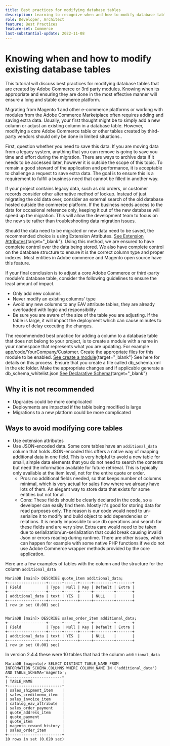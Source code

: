 ```yaml
---
title: Best practices for modifying database tables
description: Learning to recognize when and how to modify database tables, especially those that are not your own.
role: Developer, Architect
feature: Best Practices
feature-set: Commerce
last-substantial-update: 2022-11-08
---
```

# Knowing when and how to modify existing database tables 

This tutorial will discuss best practices for modifying database tables that are created by Adobe Commerce or 3rd party modules.  Knowing when its appropriate and ensuring they are done in the most effective manner will ensure a long and stable commerce platform.

Migrating from Magento 1 and other e-commerce platforms or working with modules from the Adobe Commerce Marketplace often requires adding and saving extra data. Usually, your first thought might be to simply add a new column or adjust an existing column in a database table.  However, modifying a core Adobe Commerce table or other tables created by third-party vendors should only be done in limited situations..

First, question whether you need to save this data.  If you are moving data from a legacy system, anything that you can remove is going to save you time and effort during the migration. There are ways to archive data if it needs to be accessed later, however it is outside the scope of this topic. To remain a good steward of the application and performance, it is acceptable to challenge a request to save extra data. The goal is to ensure this is a requirement to fulfill a business need that cannot be filled in another way.

If your project contains legacy data, such as old orders, or customer records consider other alternative method of lookup.  Instead of just migrating the old data over, consider an external search of the old database hosted outside the commerce platform. If the business needs access to the data for occasional reference only, keeping it out of the new database will speed up the migration. This will allow the development team to focus on the new site rather than troubleshooting data migration issues.

Should the data need to be migrated or new data need to be saved, the recommended choice is using Extension Attributes.  [See Extension Attributes](https://developer.adobe.com/commerce/php/development/components/add-attributes/){target="_blank"}.  Using this method, we are ensured to have complete control over the data being stored.  We also have complete control on the database structure to ensure it is the correct column type and proper indexes.  Most entities in Adobe commerce and Magento open source have this feature.  

If your final conclusion is to adjust a core Adobe Commerce or third-party module's database table, consider the following guidelines to ensure the least amount of impact.

* Only add new columns
* Never modify an existing columns' type
* Avoid any new columns to any EAV attribute tables, they are already overloaded with logic and responsibility
* Be sure you are aware of the size of the table you are adjusting. If the table is large, it will impact the deployment which can cause minutes to hours of delay executing the changes.

The recommended best practice for adding a column to a database table that does not belong to your project, is to create a module with a name in your namespace that represents what you are updating.  For example app/code/YourCompany/Customer.  Create the appropriate files for this module to be enabled. [See create a module](https://experienceleague.adobe.com/docs/commerce-learn/tutorials/backend-development/create-module.html){target="_blank"}
See here for details on this process.  Ensure that you create a file called db_schema.xml in the etc folder.  Make the appropriate changes and if applicable generate a db_schema_whitelist.json [See Declarative Schema](https://developer.adobe.com/commerce/php/development/components/declarative-schema/configuration/){target="_blank"}

## Why it is not recommended

* Upgrades could be more complicated 
* Deployments are impacted if the table being modified is large
* Migrations to a new platform could be more complicated

## Ways to avoid modifying core tables

* Use extension attributes
* Use JSON-encoded data. Some core tables have an `additional_data` column that holds JSON-encoded this offers a native way of mapping additional data in one field. This is very helpful to avoid a new table for small, simple data elements that you do not need to search the contents but need the information available for future retrieval.  This is typically only available at the item level, not for the entire quote or order.
    * Pros: no additional fields needed, so that keeps number of columns minimal, which is very actual for sales flow where we already have lots of them. An elegant way to store data that exists for some entities but not for all.
    * Cons: These fields should be clearly declared in the code, so a developer can easily find them. Mostly it's good for storing data for read purposes only.  The reason is our code would need to un-serialize it to modify and build object to add dependencies or relations. It is  nearly impossible to use db operations and search for these fields and are very slow. Extra care would need to be taken due to serialization/un-serialization that could break causing invalid Json or errors reading during runtime. There are other issues, which can happen for example with some native PHP functions if we do not use Adobe Commerce wrapper methods provided by the core application.

Here are a few examples of tables with the column and the structure for the column `additional_data` 

```mysql
MariaDB [main]> DESCRIBE quote_item additional_data;
+-----------------+------+------+-----+---------+-------+
| Field           | Type | Null | Key | Default | Extra |
+-----------------+------+------+-----+---------+-------+
| additional_data | text | YES  |     | NULL    |       |
+-----------------+------+------+-----+---------+-------+
1 row in set (0.001 sec)


MariaDB [main]> DESCRIBE sales_order_item additional_data;
+-----------------+------+------+-----+---------+-------+
| Field           | Type | Null | Key | Default | Extra |
+-----------------+------+------+-----+---------+-------+
| additional_data | text | YES  |     | NULL    |       |
+-----------------+------+------+-----+---------+-------+
1 row in set (0.001 sec)

```

In version 2.4.4 these were 10 tables that had the column `additional_data`

```mysql
MariaDB [magento]> SELECT DISTINCT TABLE_NAME FROM INFORMATION_SCHEMA.COLUMNS WHERE COLUMN_NAME IN ('additional_data') AND TABLE_SCHEMA='magento';
+------------------------+
| TABLE_NAME             |
+------------------------+
| sales_shipment_item    |
| sales_creditmemo_item  |
| sales_invoice_item     |
| catalog_eav_attribute  |
| sales_order_payment    |
| quote_address_item     |
| quote_payment          |
| quote_item             |
| magento_reward_history |
| sales_order_item       |
+------------------------+
10 rows in set (0.020 sec)
```

